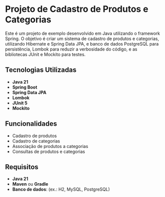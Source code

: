 # Projeto de Cadastro de Produtos e Categorias

Este é um projeto de exemplo desenvolvido em Java utilizando o framework Spring. O objetivo é criar um sistema de cadastro de produtos e categorias, utilizando Hibernate e Spring Data JPA, e banco de dados PostgreSQL para persistência, Lombok para reduzir a verbosidade do código, e as bibliotecas JUnit e Mockito para testes.

## Tecnologias Utilizadas

- **Java 21**
- **Spring Boot**
- **Spring Data JPA**
- **Lombok**
- **JUnit 5**
- **Mockito**

## Funcionalidades

- Cadastro de produtos
- Cadastro de categorias
- Associação de produtos a categorias
- Consultas de produtos e categorias

## Requisitos

- **Java 21**
- **Maven** ou **Gradle**
- **Banco de dados**: (ex.: H2, MySQL, PostgreSQL)
